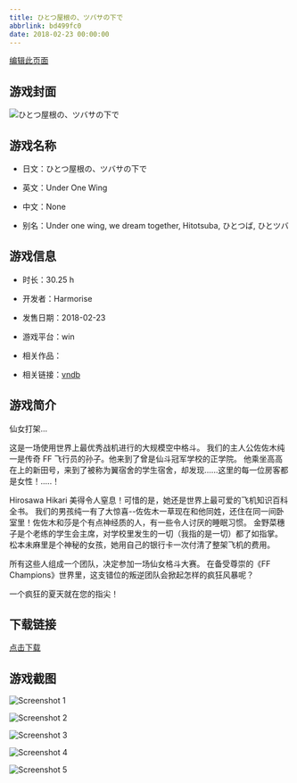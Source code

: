 ```yaml
---
title: ひとつ屋根の、ツバサの下で
abbrlink: bd499fc0
date: 2018-02-23 00:00:00
---
```

[编辑此页面](https://github.com/ACG-3/ADV3-source/blob/main/source/_posts/games/%E3%81%B2%E3%81%A8%E3%81%A4%E5%B1%8B%E6%A0%B9%E3%81%AE%E3%80%81%E3%83%84%E3%83%90%E3%82%B5%E3%81%AE%E4%B8%8B%E3%81%A7.md)

## 游戏封面

![ひとつ屋根の、ツバサの下で](https%3A//pan.timero.xyz/onedrive/img_lib_001/%E3%81%B2%E3%81%A8%E3%81%A4%E5%B1%8B%E6%A0%B9%E3%81%AE%E3%80%81%E3%83%84%E3%83%90%E3%82%B5%E3%81%AE%E4%B8%8B%E3%81%A7_cover.avif)


## 游戏名称

- 日文：ひとつ屋根の、ツバサの下で
- 英文：Under One Wing
- 中文：None

- 别名：Under one wing, we dream together, Hitotsuba, ひとつば, ひとツバ


## 游戏信息

- 时长：30.25 h
- 开发者：Harmorise
- 发售日期：2018-02-23
- 游戏平台：win
- 相关作品：

- 相关链接：[vndb](https://vndb.org/v17827)


## 游戏简介

仙女打架...

这是一场使用世界上最优秀战机进行的大规模空中格斗。
我们的主人公佐佐木纯一是传奇 FF 飞行员的孙子。他来到了曾是仙斗冠军学校的正学院。
他乘坐高高在上的新田号，来到了被称为翼宿舍的学生宿舍，却发现......这里的每一位房客都是女性！.....！

Hirosawa Hikari 美得令人窒息！可惜的是，她还是世界上最可爱的飞机知识百科全书。
我们的男孩纯一有了大惊喜--佐佐木一草现在和他同姓，还住在同一间卧室里！佐佐木和莎是个有点神经质的人，有一些令人讨厌的睡眠习惯。
金野菜穗子是个老练的学生会主席，对学校里发生的一切（我指的是一切）都了如指掌。
松本未麻里是个神秘的女孩，她用自己的银行卡一次付清了整架飞机的费用。

所有这些人组成一个团队，决定参加一场仙女格斗大赛。
在备受尊崇的《FF Champions》世界里，这支错位的叛逆团队会掀起怎样的疯狂风暴呢？

一个疯狂的夏天就在您的指尖！




## 下载链接

[点击下载](https://pan.timero.xyz/onedrive/adv_lib_001/%E3%81%B2%E3%81%A8%E3%81%A4%E5%B1%8B%E6%A0%B9%E3%81%AE%E3%80%81%E3%83%84%E3%83%90%E3%82%B5%E3%81%AE%E4%B8%8B%E3%81%A7)


## 游戏截图


![Screenshot 1](https%3A//pan.timero.xyz/onedrive/img_lib_001/%E3%81%B2%E3%81%A8%E3%81%A4%E5%B1%8B%E6%A0%B9%E3%81%AE%E3%80%81%E3%83%84%E3%83%90%E3%82%B5%E3%81%AE%E4%B8%8B%E3%81%A7_Screenshot_1.avif)

![Screenshot 2](https%3A//pan.timero.xyz/onedrive/img_lib_001/%E3%81%B2%E3%81%A8%E3%81%A4%E5%B1%8B%E6%A0%B9%E3%81%AE%E3%80%81%E3%83%84%E3%83%90%E3%82%B5%E3%81%AE%E4%B8%8B%E3%81%A7_Screenshot_2.avif)

![Screenshot 3](https%3A//pan.timero.xyz/onedrive/img_lib_001/%E3%81%B2%E3%81%A8%E3%81%A4%E5%B1%8B%E6%A0%B9%E3%81%AE%E3%80%81%E3%83%84%E3%83%90%E3%82%B5%E3%81%AE%E4%B8%8B%E3%81%A7_Screenshot_3.avif)

![Screenshot 4](https%3A//pan.timero.xyz/onedrive/img_lib_001/%E3%81%B2%E3%81%A8%E3%81%A4%E5%B1%8B%E6%A0%B9%E3%81%AE%E3%80%81%E3%83%84%E3%83%90%E3%82%B5%E3%81%AE%E4%B8%8B%E3%81%A7_Screenshot_4.avif)

![Screenshot 5](https%3A//pan.timero.xyz/onedrive/img_lib_001/%E3%81%B2%E3%81%A8%E3%81%A4%E5%B1%8B%E6%A0%B9%E3%81%AE%E3%80%81%E3%83%84%E3%83%90%E3%82%B5%E3%81%AE%E4%B8%8B%E3%81%A7_Screenshot_5.avif)

